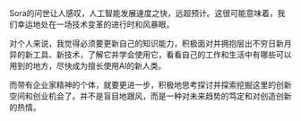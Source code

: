 
Sora的问世让人感叹，人工智能发展速度之快，远超预计。这很可能意味着，我们幸运地处在一场技术变革的进行时和风暴眼。

对个人来说，我觉得必须要更新自己的知识能力，积极面对并拥抱层出不穷日新月异的新工具、新技术，了解它并学会使用它，看看自己的工作和生活中有哪些可以用到的地方，尽快成为擅长使用AI的新人类。

而带有企业家精神的个体，就要更进一步，积极地思考探讨并探索挖掘这里的创新空间和创业机会了。并不是盲目地跟风，而是一种对未来趋势的笃定和对创造创新的热情。